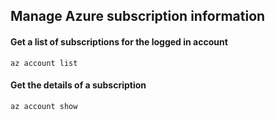 ## Manage Azure subscription information

#### Get a list of subscriptions for the logged in account
```
az account list
```

#### Get the details of a subscription
```
az account show
```
